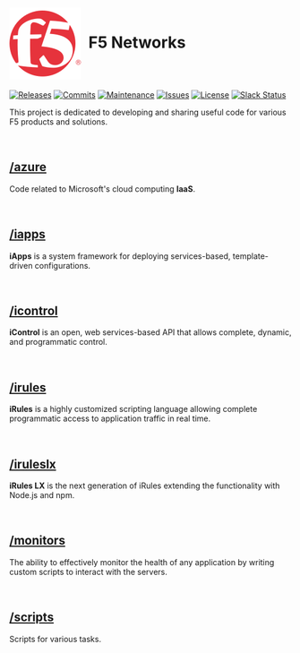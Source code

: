 # <img align="center" src="f5.svg">&nbsp;&nbsp;F5 Networks
[![Releases](https://img.shields.io/github/release/ArtiomL/f5networks.svg)](https://github.com/ArtiomL/f5networks/releases)
[![Commits](https://img.shields.io/github/commits-since/ArtiomL/f5networks/v1.0.2.svg?label=commits%20since)](https://github.com/ArtiomL/f5networks/commits/master)
[![Maintenance](https://img.shields.io/maintenance/yes/2017.svg)](https://github.com/ArtiomL/f5networks/graphs/code-frequency)
[![Issues](https://img.shields.io/github/issues/ArtiomL/f5networks.svg)](https://github.com/ArtiomL/f5networks/issues)
[![License](https://img.shields.io/badge/license-MIT-blue.svg)](/LICENSE)
[![Slack Status](https://f5cloudsolutions.herokuapp.com/badge.svg)](https://f5cloudsolutions.herokuapp.com)

This project is dedicated to developing and sharing useful code for various F5 products and solutions.
&nbsp;&nbsp;

&nbsp;&nbsp;

## [/azure](/azure)
Code related to Microsoft's cloud computing **IaaS**.
&nbsp;&nbsp;

&nbsp;&nbsp;

## [/iapps](/iapps)
**iApps** is a system framework for deploying services-based, template-driven configurations.
&nbsp;&nbsp;

&nbsp;&nbsp;

## [/icontrol](/icontrol)
**iControl** is an open, web services-based API that allows complete, dynamic, and programmatic control.
&nbsp;&nbsp;

&nbsp;&nbsp;

## [/irules](/irules)
**iRules** is a highly customized scripting language allowing complete programmatic access to application traffic in real time.
&nbsp;&nbsp;

&nbsp;&nbsp;

## [/iruleslx](/iruleslx)
**iRules LX** is the next generation of iRules extending the functionality with Node.js and npm.
&nbsp;&nbsp;

&nbsp;&nbsp;

## [/monitors](/monitors)
The ability to effectively monitor the health of any application by writing custom scripts to interact with the servers.
&nbsp;&nbsp;

&nbsp;&nbsp;

## [/scripts](/scripts)
Scripts for various tasks.
